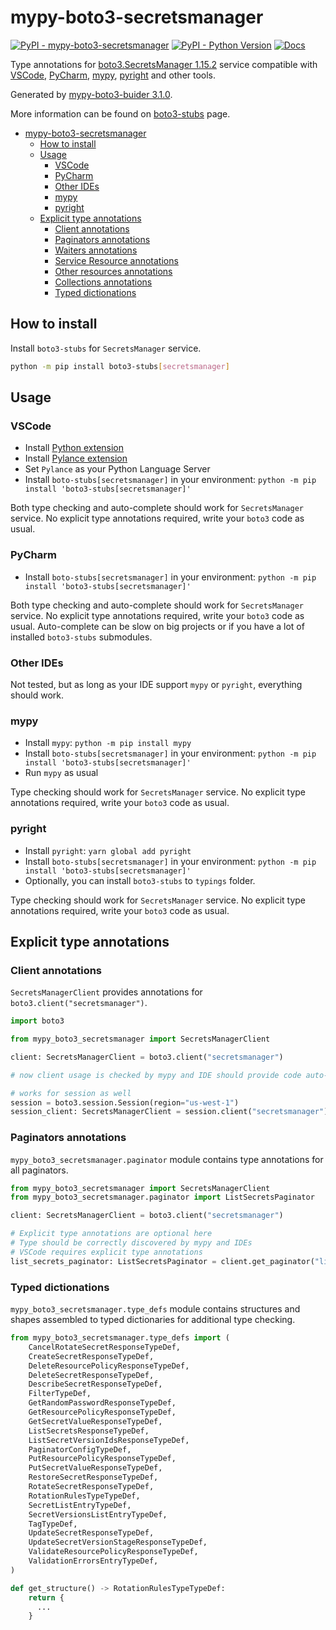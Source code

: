 # mypy-boto3-secretsmanager

[![PyPI - mypy-boto3-secretsmanager](https://img.shields.io/pypi/v/mypy-boto3-secretsmanager.svg?color=blue)](https://pypi.org/project/mypy-boto3-secretsmanager)
[![PyPI - Python Version](https://img.shields.io/pypi/pyversions/mypy-boto3-secretsmanager.svg?color=blue)](https://pypi.org/project/mypy-boto3-secretsmanager)
[![Docs](https://img.shields.io/readthedocs/mypy-boto3-builder.svg?color=blue)](https://mypy-boto3-builder.readthedocs.io/)

Type annotations for
[boto3.SecretsManager 1.15.2](https://boto3.amazonaws.com/v1/documentation/api/1.15.2/reference/services/secretsmanager.html#SecretsManager) service
compatible with
[VSCode](https://code.visualstudio.com/),
[PyCharm](https://www.jetbrains.com/pycharm/),
[mypy](https://github.com/python/mypy),
[pyright](https://github.com/microsoft/pyright)
and other tools.

Generated by [mypy-boto3-buider 3.1.0](https://github.com/vemel/mypy_boto3_builder).

More information can be found on [boto3-stubs](https://pypi.org/project/boto3-stubs/) page.

- [mypy-boto3-secretsmanager](#mypy-boto3-secretsmanager)
  - [How to install](#how-to-install)
  - [Usage](#usage)
    - [VSCode](#vscode)
    - [PyCharm](#pycharm)
    - [Other IDEs](#other-ides)
    - [mypy](#mypy)
    - [pyright](#pyright)
  - [Explicit type annotations](#explicit-type-annotations)
    - [Client annotations](#client-annotations)
    - [Paginators annotations](#paginators-annotations)
    - [Waiters annotations](#waiters-annotations)
    - [Service Resource annotations](#service-resource-annotations)
    - [Other resources annotations](#other-resources-annotations)
    - [Collections annotations](#collections-annotations)
    - [Typed dictionations](#typed-dictionations)

## How to install

Install `boto3-stubs` for `SecretsManager` service.

```bash
python -m pip install boto3-stubs[secretsmanager]
```

## Usage

### VSCode

- Install [Python extension](https://marketplace.visualstudio.com/items?itemName=ms-python.python)
- Install [Pylance extension](https://marketplace.visualstudio.com/items?itemName=ms-python.vscode-pylance)
- Set `Pylance` as your Python Language Server
- Install `boto-stubs[secretsmanager]` in your environment: `python -m pip install 'boto3-stubs[secretsmanager]'`

Both type checking and auto-complete should work for `SecretsManager` service.
No explicit type annotations required, write your `boto3` code as usual.

### PyCharm

- Install `boto-stubs[secretsmanager]` in your environment: `python -m pip install 'boto3-stubs[secretsmanager]'`

Both type checking and auto-complete should work for `SecretsManager` service.
No explicit type annotations required, write your `boto3` code as usual.
Auto-complete can be slow on big projects or if you have a lot of installed `boto3-stubs` submodules.

### Other IDEs

Not tested, but as long as your IDE support `mypy` or `pyright`, everything should work.

### mypy

- Install `mypy`: `python -m pip install mypy`
- Install `boto-stubs[secretsmanager]` in your environment: `python -m pip install 'boto3-stubs[secretsmanager]'`
- Run `mypy` as usual

Type checking should work for `SecretsManager` service.
No explicit type annotations required, write your `boto3` code as usual.

### pyright

- Install `pyright`: `yarn global add pyright`
- Install `boto-stubs[secretsmanager]` in your environment: `python -m pip install 'boto3-stubs[secretsmanager]'`
- Optionally, you can install `boto3-stubs` to `typings` folder.

Type checking should work for `SecretsManager` service.
No explicit type annotations required, write your `boto3` code as usual.

## Explicit type annotations

### Client annotations

`SecretsManagerClient` provides annotations for `boto3.client("secretsmanager")`.

```python
import boto3

from mypy_boto3_secretsmanager import SecretsManagerClient

client: SecretsManagerClient = boto3.client("secretsmanager")

# now client usage is checked by mypy and IDE should provide code auto-complete

# works for session as well
session = boto3.session.Session(region="us-west-1")
session_client: SecretsManagerClient = session.client("secretsmanager")
```

### Paginators annotations

`mypy_boto3_secretsmanager.paginator` module contains type annotations for all paginators.

```python
from mypy_boto3_secretsmanager import SecretsManagerClient
from mypy_boto3_secretsmanager.paginator import ListSecretsPaginator

client: SecretsManagerClient = boto3.client("secretsmanager")

# Explicit type annotations are optional here
# Type should be correctly discovered by mypy and IDEs
# VSCode requires explicit type annotations
list_secrets_paginator: ListSecretsPaginator = client.get_paginator("list_secrets")
```







### Typed dictionations

`mypy_boto3_secretsmanager.type_defs` module contains structures and shapes assembled
to typed dictionaries for additional type checking.

```python
from mypy_boto3_secretsmanager.type_defs import (
    CancelRotateSecretResponseTypeDef,
    CreateSecretResponseTypeDef,
    DeleteResourcePolicyResponseTypeDef,
    DeleteSecretResponseTypeDef,
    DescribeSecretResponseTypeDef,
    FilterTypeDef,
    GetRandomPasswordResponseTypeDef,
    GetResourcePolicyResponseTypeDef,
    GetSecretValueResponseTypeDef,
    ListSecretsResponseTypeDef,
    ListSecretVersionIdsResponseTypeDef,
    PaginatorConfigTypeDef,
    PutResourcePolicyResponseTypeDef,
    PutSecretValueResponseTypeDef,
    RestoreSecretResponseTypeDef,
    RotateSecretResponseTypeDef,
    RotationRulesTypeTypeDef,
    SecretListEntryTypeDef,
    SecretVersionsListEntryTypeDef,
    TagTypeDef,
    UpdateSecretResponseTypeDef,
    UpdateSecretVersionStageResponseTypeDef,
    ValidateResourcePolicyResponseTypeDef,
    ValidationErrorsEntryTypeDef,
)

def get_structure() -> RotationRulesTypeTypeDef:
    return {
      ...
    }
```
